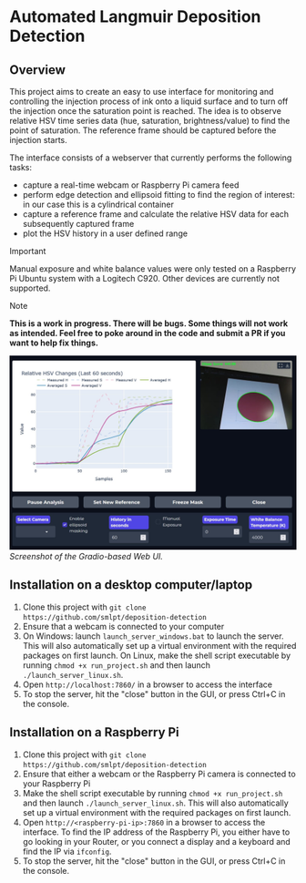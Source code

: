 # Automated Langmuir Deposition Detection

## Overview 

This project aims to create an easy to use interface for monitoring and controlling the injection process of ink onto a liquid surface and to turn off the injection once the saturation point is reached. The idea is to observe relative HSV time series data (hue, saturation, brightness/value) to find the point of saturation. The reference frame should be captured before the injection starts.

The interface consists of a webserver that currently performs the following tasks:
- capture a real-time webcam or Raspberry Pi camera feed
- perform edge detection and ellipsoid fitting to find the region of interest: in our case this is a cylindrical container
- capture a reference frame and calculate the relative HSV data for each subsequently captured frame
- plot the HSV history in a user defined range

> [!Important]
> Manual exposure and white balance values were only tested on a Raspberry Pi Ubuntu system with a Logitech C920. Other devices are currently not supported.

> [!Note]
> **This is a work in progress. There will be bugs. Some things will not work as intended. Feel free to poke around in the code and submit a PR if you want to help fix things.**

![Screenshot of the WebUI](webui_screenshot.jpg)
*Screenshot of the Gradio-based Web UI.*

## Installation on a desktop computer/laptop

1. Clone this project with `git clone https://github.com/smlpt/deposition-detection`
2. Ensure that a webcam is connected to your computer
3. On Windows: launch `launch_server_windows.bat` to launch the server. This will also automatically set up a virtual environment with the required packages on first launch.
On Linux, make the shell script executable by running `chmod +x run_project.sh` and then launch `./launch_server_linux.sh`.
4. Open `http://localhost:7860/` in a browser to access the interface
5. To stop the server, hit the "close" button in the GUI, or press Ctrl+C in the console.

## Installation on a Raspberry Pi

1. Clone this project with `git clone https://github.com/smlpt/deposition-detection`
2. Ensure that either a webcam or the Raspberry Pi camera is connected to your Raspberry Pi
3. Make the shell script executable by running `chmod +x run_project.sh` and then launch `./launch_server_linux.sh`. This will also automatically set up a virtual environment with the required packages on first launch.
4. Open `http://<raspberry-pi-ip>:7860` in a browser to access the interface. To find the IP address of the Raspberry Pi, you either have to go looking in your Router, or you connect a display and a keyboard and find the IP via `ifconfig`.
5. To stop the server, hit the "close" button in the GUI, or press Ctrl+C in the console.